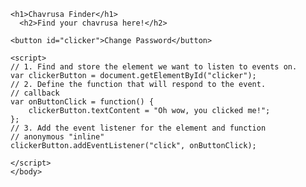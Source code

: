 <!DOCTYPE html>
<html>
    <head>
        <meta charset="utf-8">
        <title>homepage</title>
        <style>
        </style>
    </head>
    <body>
    
    <h1>Chavrusa Finder</h1>
      <h2>Find your chavrusa here!</h2>
    
    <button id="clicker">Change Password</button>
    
    <script>
    // 1. Find and store the element we want to listen to events on.
    var clickerButton = document.getElementById("clicker");
    // 2. Define the function that will respond to the event.
    // callback 
    var onButtonClick = function() {
        clickerButton.textContent = "Oh wow, you clicked me!";
    };
    // 3. Add the event listener for the element and function
    // anonymous "inline"
    clickerButton.addEventListener("click", onButtonClick);
    
    </script>
    </body>
</html>
